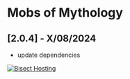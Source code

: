 # Mobs of Mythology

## [2.0.4] - X/08/2024

- update dependencies

[![Bisect Hosting](https://www.bisecthosting.com/images/CF/Mobs_of_Mythology/BH_MOM_promo.webp)](https://bisecthosting.com/PixelDream)